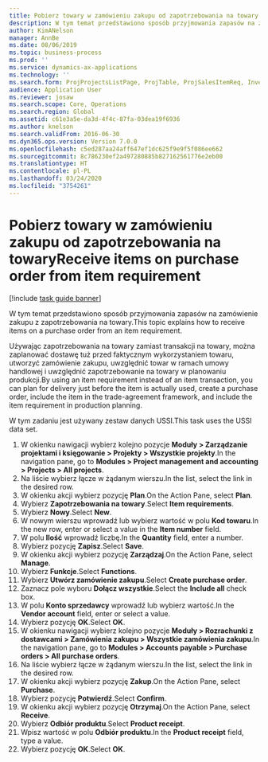 ```yaml
---
title: Pobierz towary w zamówieniu zakupu od zapotrzebowania na towary
description: W tym temat przedstawiono sposób przyjmowania zapasów na zamówienie zakupu z zapotrzebowania na towary.
author: KimANelson
manager: AnnBe
ms.date: 08/06/2019
ms.topic: business-process
ms.prod: ''
ms.service: dynamics-ax-applications
ms.technology: ''
ms.search.form: ProjProjectsListPage, ProjTable, ProjSalesItemReq, InventItemIdLookupSimple, PurchCreateFromSalesOrder, VendAccountItemLookup, PurchTable, PurchEditLines
audience: Application User
ms.reviewer: josaw
ms.search.scope: Core, Operations
ms.search.region: Global
ms.assetid: c61e3a5e-da3d-4f4c-87fa-03dea19f6936
ms.author: knelson
ms.search.validFrom: 2016-06-30
ms.dyn365.ops.version: Version 7.0.0
ms.openlocfilehash: c5ed287aa24aff647ef1dc625f9e9f5f086ee662
ms.sourcegitcommit: 8c786230ef2a497280885b827162561776e2eb00
ms.translationtype: HT
ms.contentlocale: pl-PL
ms.lasthandoff: 03/24/2020
ms.locfileid: "3754261"
---
```

# <a name="receive-items-on-purchase-order-from-item-requirement"></a><span data-ttu-id="a9fbc-103">Pobierz towary w zamówieniu zakupu od zapotrzebowania na towary</span><span class="sxs-lookup"><span data-stu-id="a9fbc-103">Receive items on purchase order from item requirement</span></span>

[!include [task guide banner](../../includes/task-guide-banner.md)]

<span data-ttu-id="a9fbc-104">W tym temat przedstawiono sposób przyjmowania zapasów na zamówienie zakupu z zapotrzebowania na towary.</span><span class="sxs-lookup"><span data-stu-id="a9fbc-104">This topic explains how to receive items on a purchase order from an item requirement.</span></span>

<span data-ttu-id="a9fbc-105">Używając zapotrzebowania na towary zamiast transakcji na towary, można zaplanować dostawę tuż przed faktycznym wykorzystaniem towaru, utworzyć zamówienie zakupu, uwzględnić towar w ramach umowy handlowej i uwzględnić zapotrzebowanie na towary w planowaniu produkcji.</span><span class="sxs-lookup"><span data-stu-id="a9fbc-105">By using an item requirement instead of an item transaction, you can plan for delivery just before the item is actually used, create a purchase order, include the item in the trade-agreement framework, and include the item requirement in production planning.</span></span> 

<span data-ttu-id="a9fbc-106">W tym zadaniu jest używany zestaw danych USSI.</span><span class="sxs-lookup"><span data-stu-id="a9fbc-106">This task uses the USSI data set.</span></span>

1. <span data-ttu-id="a9fbc-107">W okienku nawigacji wybierz kolejno pozycje **Moduły > Zarządzanie projektami i księgowanie > Projekty > Wszystkie projekty**.</span><span class="sxs-lookup"><span data-stu-id="a9fbc-107">In the navigation pane, go to **Modules > Project management and accounting > Projects > All projects**.</span></span>
2. <span data-ttu-id="a9fbc-108">Na liście wybierz łącze w żądanym wierszu.</span><span class="sxs-lookup"><span data-stu-id="a9fbc-108">In the list, select the link in the desired row.</span></span>
3. <span data-ttu-id="a9fbc-109">W okienku akcji wybierz pozycję **Plan**.</span><span class="sxs-lookup"><span data-stu-id="a9fbc-109">On the Action Pane, select **Plan**.</span></span>
4. <span data-ttu-id="a9fbc-110">Wybierz **Zapotrzebowania na towary**.</span><span class="sxs-lookup"><span data-stu-id="a9fbc-110">Select **Item requirements**.</span></span>
5. <span data-ttu-id="a9fbc-111">Wybierz **Nowy**.</span><span class="sxs-lookup"><span data-stu-id="a9fbc-111">Select **New**.</span></span>
6. <span data-ttu-id="a9fbc-112">W nowym wierszu wprowadź lub wybierz wartość w polu **Kod towaru**.</span><span class="sxs-lookup"><span data-stu-id="a9fbc-112">In the new row, enter or select a value in the **Item number** field.</span></span>
7. <span data-ttu-id="a9fbc-113">W polu **Ilość** wprowadź liczbę.</span><span class="sxs-lookup"><span data-stu-id="a9fbc-113">In the **Quantity** field, enter a number.</span></span>
8. <span data-ttu-id="a9fbc-114">Wybierz pozycję **Zapisz**.</span><span class="sxs-lookup"><span data-stu-id="a9fbc-114">Select **Save**.</span></span>
9. <span data-ttu-id="a9fbc-115">W okienku akcji wybierz pozycję **Zarządzaj**.</span><span class="sxs-lookup"><span data-stu-id="a9fbc-115">On the Action Pane, select **Manage**.</span></span>
10. <span data-ttu-id="a9fbc-116">Wybierz **Funkcje**.</span><span class="sxs-lookup"><span data-stu-id="a9fbc-116">Select **Functions**.</span></span>
11. <span data-ttu-id="a9fbc-117">Wybierz **Utwórz zamówienie zakupu**.</span><span class="sxs-lookup"><span data-stu-id="a9fbc-117">Select **Create purchase order**.</span></span>
12. <span data-ttu-id="a9fbc-118">Zaznacz pole wyboru **Dołącz wszystkie**.</span><span class="sxs-lookup"><span data-stu-id="a9fbc-118">Select the **Include all** check box.</span></span>
13. <span data-ttu-id="a9fbc-119">W polu **Konto sprzedawcy** wprowadź lub wybierz wartość.</span><span class="sxs-lookup"><span data-stu-id="a9fbc-119">In the **Vendor account** field, enter or select a value.</span></span>
14. <span data-ttu-id="a9fbc-120">Wybierz pozycję **OK**.</span><span class="sxs-lookup"><span data-stu-id="a9fbc-120">Select **OK**.</span></span>
15. <span data-ttu-id="a9fbc-121">W okienku nawigacji wybierz kolejno pozycje **Moduły > Rozrachunki z dostawcami > Zamówienia zakupu > Wszystkie zamówienia zakupu**.</span><span class="sxs-lookup"><span data-stu-id="a9fbc-121">In the navigation pane, go to **Modules > Accounts payable > Purchase orders > All purchase orders**.</span></span>
16. <span data-ttu-id="a9fbc-122">Na liście wybierz łącze w żądanym wierszu.</span><span class="sxs-lookup"><span data-stu-id="a9fbc-122">In the list, select the link in the desired row.</span></span>
17. <span data-ttu-id="a9fbc-123">W okienku akcji wybierz pozycję **Zakup**.</span><span class="sxs-lookup"><span data-stu-id="a9fbc-123">On the Action Pane, select **Purchase**.</span></span>
18. <span data-ttu-id="a9fbc-124">Wybierz pozycję **Potwierdź**.</span><span class="sxs-lookup"><span data-stu-id="a9fbc-124">Select **Confirm**.</span></span>
19. <span data-ttu-id="a9fbc-125">W okienku akcji wybierz pozycję **Otrzymaj**.</span><span class="sxs-lookup"><span data-stu-id="a9fbc-125">On the Action Pane, select **Receive**.</span></span>
20. <span data-ttu-id="a9fbc-126">Wybierz **Odbiór produktu**.</span><span class="sxs-lookup"><span data-stu-id="a9fbc-126">Select **Product receipt**.</span></span>
21. <span data-ttu-id="a9fbc-127">Wpisz wartość w polu **Odbiór produktu**.</span><span class="sxs-lookup"><span data-stu-id="a9fbc-127">In the **Product receipt** field, type a value.</span></span>
22. <span data-ttu-id="a9fbc-128">Wybierz pozycję **OK**.</span><span class="sxs-lookup"><span data-stu-id="a9fbc-128">Select **OK**.</span></span>

